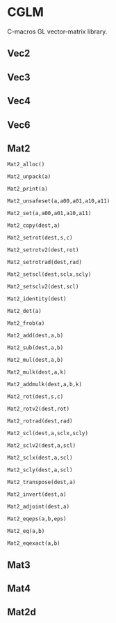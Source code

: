 CGLM
====

C-macros GL vector-matrix library.

Vec2
----


Vec3
----


Vec4
----


Vec6
----


Mat2
----
`Mat2_alloc()`

`Mat2_unpack(a)`

`Mat2_print(a)`

`Mat2_unsafeset(a,a00,a01,a10,a11)`

`Mat2_set(a,a00,a01,a10,a11)`

`Mat2_copy(dest,a)`

`Mat2_setrot(dest,s,c)`

`Mat2_setrotv2(dest,rot)`

`Mat2_setrotrad(dest,rad)`

`Mat2_setscl(dest,sclx,scly)`

`Mat2_setsclv2(dest,scl)`

`Mat2_identity(dest)`

`Mat2_det(a)`

`Mat2_frob(a)`

`Mat2_add(dest,a,b)`

`Mat2_sub(dest,a,b)`

`Mat2_mul(dest,a,b)`

`Mat2_mulk(dest,a,k)`

`Mat2_addmulk(dest,a,b,k)`

`Mat2_rot(dest,s,c)`

`Mat2_rotv2(dest,rot)`

`Mat2_rotrad(dest,rad)`

`Mat2_scl(dest,a,sclx,scly)`

`Mat2_sclv2(dest,a,scl)`

`Mat2_sclx(dest,a,scl)`

`Mat2_scly(dest,a,scl)`

`Mat2_transpose(dest,a)`

`Mat2_invert(dest,a)`

`Mat2_adjoint(dest,a)`

`Mat2_eqeps(a,b,eps)`

`Mat2_eq(a,b)`

`Mat2_eqexact(a,b)`

Mat3
----

Mat4
----

Mat2d
-----

